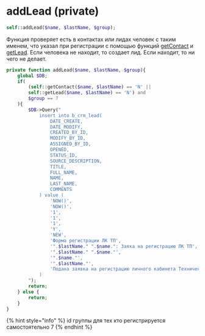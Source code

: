 # addLead \(private\)

```php
self::addLead($name, $lastName, $group);
```

Функция проверяет есть в контактах или лидах человек с таким именем, что указал при регистрации с помощью функций [getContact](getcontact-private.md) и [getLead](getlead-private.md). Если человека не находит, то создает лид. Если находит, то ни чего не делает.

```php
private function addLead($name, $lastName, $group){
    global $DB;
    if(
        (self::getContact($name, $lastName) == 'N' ||
        self::getLead($name, $lastName) == 'N') and
        $group == 7
    ){
        $DB->Query("
            insert into b_crm_lead(
                DATE_CREATE, 
                DATE_MODIFY, 
                CREATED_BY_ID, 
                MODIFY_BY_ID, 
                ASSIGNED_BY_ID, 
                OPENED, 
                STATUS_ID, 
                SOURCE_DESCRIPTION, 
                TITLE,
                FULL_NAME, 
                NAME, 
                LAST_NAME, 
                COMMENTS
            ) value (
                'NOW()', 
                'NOW()', 
                '1', 
                '1', 
                '1', 
                'Y', 
                'NEW', 
                'Форма регистрации ЛК ТП',
                '".$lastName." ".$name.": Заяка на регистрацию ЛК ТП', 
                '".$lastName." ".$name."', 
                '".$name."', 
                '".$lastName."', 
                'Подана заявка на регистрацию личного кабинета Технической Поддержки от: ".$lastName." ".$name."'
            )
        ");
        return;
    } else {
        return;
    }
}
```

{% hint style="info" %}
id группы для тех кто регистрируется самостоятельно 7
{% endhint %}

